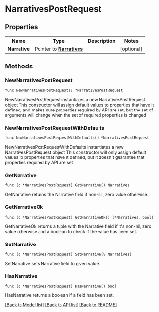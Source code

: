 # NarrativesPostRequest

## Properties

Name | Type | Description | Notes
------------ | ------------- | ------------- | -------------
**Narrative** | Pointer to [**Narratives**](Narratives.md) |  | [optional] 

## Methods

### NewNarrativesPostRequest

`func NewNarrativesPostRequest() *NarrativesPostRequest`

NewNarrativesPostRequest instantiates a new NarrativesPostRequest object
This constructor will assign default values to properties that have it defined,
and makes sure properties required by API are set, but the set of arguments
will change when the set of required properties is changed

### NewNarrativesPostRequestWithDefaults

`func NewNarrativesPostRequestWithDefaults() *NarrativesPostRequest`

NewNarrativesPostRequestWithDefaults instantiates a new NarrativesPostRequest object
This constructor will only assign default values to properties that have it defined,
but it doesn't guarantee that properties required by API are set

### GetNarrative

`func (o *NarrativesPostRequest) GetNarrative() Narratives`

GetNarrative returns the Narrative field if non-nil, zero value otherwise.

### GetNarrativeOk

`func (o *NarrativesPostRequest) GetNarrativeOk() (*Narratives, bool)`

GetNarrativeOk returns a tuple with the Narrative field if it's non-nil, zero value otherwise
and a boolean to check if the value has been set.

### SetNarrative

`func (o *NarrativesPostRequest) SetNarrative(v Narratives)`

SetNarrative sets Narrative field to given value.

### HasNarrative

`func (o *NarrativesPostRequest) HasNarrative() bool`

HasNarrative returns a boolean if a field has been set.


[[Back to Model list]](../README.md#documentation-for-models) [[Back to API list]](../README.md#documentation-for-api-endpoints) [[Back to README]](../README.md)



